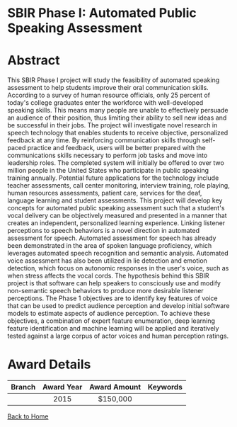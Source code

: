 
SBIR Phase I: Automated Public Speaking Assessment
==================================================

# Abstract


This SBIR Phase I project will study the feasibility of automated speaking assessment to help students improve their oral communication skills. According to a survey of human resource officials, only 25 percent of today's college graduates enter the workforce with well-developed speaking skills. This means many people are unable to effectively persuade an audience of their position, thus limiting their ability to sell new ideas and be successful in their jobs. The project will investigate novel research in speech technology that enables students to receive objective, personalized feedback at any time. By reinforcing communication skills through self-paced practice and feedback, users will be better prepared with the communications skills necessary to perform job tasks and move into leadership roles. The completed system will initially be offered to over two million people in the United States who participate in public speaking training annually. Potential future applications for the technology include teacher assessments, call center monitoring, interview training, role playing, human resources assessments, patient care, services for the deaf, language learning and student assessments. This project will develop key concepts for automated public speaking assessment such that a student's vocal delivery can be objectively measured and presented in a manner that creates an independent, personalized learning experience. Linking listener perceptions to speech behaviors is a novel direction in automated assessment for speech. Automated assessment for speech has already been demonstrated in the area of spoken language proficiency, which leverages automated speech recognition and semantic analysis. Automated voice assessment has also been utilized in lie detection and emotion detection, which focus on autonomic responses in the user's voice, such as when stress affects the vocal cords. The hypothesis behind this SBIR project is that software can help speakers to consciously use and modify non-semantic speech behaviors to produce more desirable listener perceptions. The Phase 1 objectives are to identify key features of voice that can be used to predict audience perception and develop initial software models to estimate aspects of audience perception. To achieve these objectives, a combination of expert feature enumeration, deep learning feature identification and machine learning will be applied and iteratively tested against a large corpus of actor voices and human perception ratings.  

# Award Details

|Branch|Award Year|Award Amount|Keywords|
| :---: | :---: | :---: | :---: |
||2015|$150,000||
  
  


[Back to Home](https://github.com/chrischow/dod_sbir_awards#192)